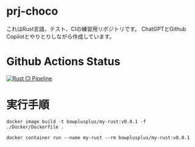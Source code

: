 # prj-choco  
これはRust言語、テスト、CIの練習用リポジトリです。
ChatGPTとGithub Copilotとやりとりしながら作成しています。

# Github Actions Status
[![Rust CI Pipeline](https://github.com/bowplusplus/prj-choco/actions/workflows/workflows.yml/badge.svg)](https://github.com/bowplusplus/prj-choco/actions/workflows/workflows.yml)

# 実行手順
```
docker image build -t bowplusplus/my-rust:v0.0.1 -f ./Docker/Dockerfile .
```

```
docker container run --name my-rust --rm bowplusplus/my-rust:v0.0.1
```